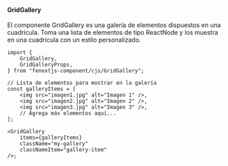 #### GridGallery

El componente GridGallery es una galería de elementos dispuestos en una cuadrícula. Toma una lista de elementos de tipo ReactNode y los muestra en una cuadrícula con un estilo personalizado.

```tsx
import {
    GridGallery,
    GridGalleryProps,
} from "fenextjs-component/cjs/GridGallery";

// Lista de elementos para mostrar en la galería
const galleryItems = [
    <img src="imagen1.jpg" alt="Imagen 1" />,
    <img src="imagen2.jpg" alt="Imagen 2" />,
    <img src="imagen3.jpg" alt="Imagen 3" />,
    // Agrega más elementos aquí...
];

<GridGallery
    items={galleryItems}
    className="my-gallery"
    classNameItem="gallery-item"
/>;
```
